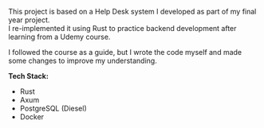 This project is based on a Help Desk system I developed as part of my final year project.  
I re-implemented it using Rust to practice backend development after learning from a Udemy course.

I followed the course as a guide, but I wrote the code myself and made some changes to improve my understanding.

**Tech Stack:**
- Rust
- Axum
- PostgreSQL (Diesel)
- Docker
